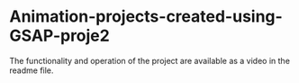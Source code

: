 # Animation-projects-created-using-GSAP-proje2
The functionality and operation of the project are available as a video in the readme file.
